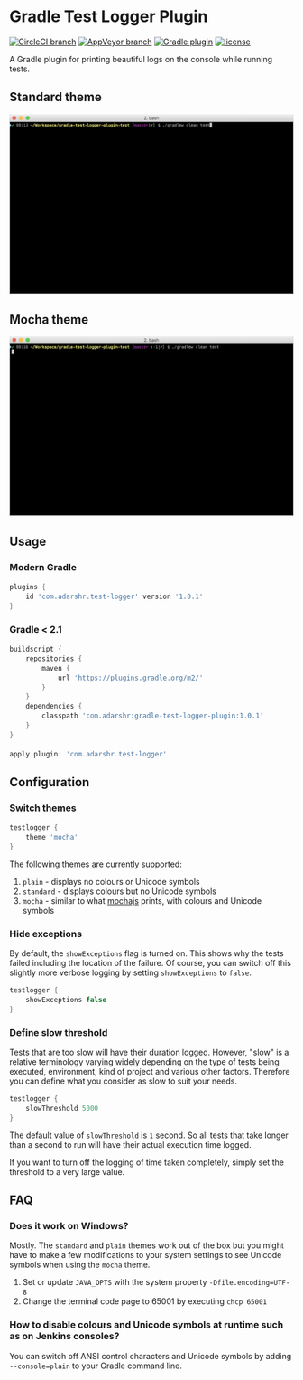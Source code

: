 # Gradle Test Logger Plugin
[![CircleCI branch](https://img.shields.io/circleci/project/github/radarsh/gradle-test-logger-plugin/develop.svg?label=circleci+build)](https://circleci.com/gh/radarsh/gradle-test-logger-plugin/tree/develop)
[![AppVeyor branch](https://img.shields.io/appveyor/ci/radarsh/gradle-test-logger-plugin/develop.svg?label=appveyor+build)](https://ci.appveyor.com/project/radarsh/gradle-test-logger-plugin/branch/develop)
[![Gradle plugin](https://img.shields.io/github/tag/radarsh/gradle-test-logger-plugin.svg?label=gradle+plugin)](https://plugins.gradle.org/plugin/com.adarshr.test-logger)
[![license](https://img.shields.io/github/license/radarsh/gradle-test-logger-plugin.svg)](https://github.com/radarsh/gradle-test-logger-plugin/blob/develop/LICENSE)

A Gradle plugin for printing beautiful logs on the console while running tests.

## Standard theme

![Standard theme](docs/standard-theme.gif)

## Mocha theme

![Mocha theme](docs/mocha-theme.gif)

## Usage

### Modern Gradle

```groovy
plugins {
    id 'com.adarshr.test-logger' version '1.0.1'
}
```

### Gradle < 2.1

```groovy
buildscript {
    repositories {
        maven {
            url 'https://plugins.gradle.org/m2/'
        }
    }
    dependencies {
        classpath 'com.adarshr:gradle-test-logger-plugin:1.0.1'
    }
}

apply plugin: 'com.adarshr.test-logger'
```

## Configuration

### Switch themes

```groovy
testlogger {
    theme 'mocha'
}
```

The following themes are currently supported:

1. `plain` - displays no colours or Unicode symbols
2. `standard` - displays colours but no Unicode symbols
3. `mocha` - similar to what [mochajs](https://github.com/mochajs/mocha) prints, with colours and Unicode symbols

### Hide exceptions

By default, the `showExceptions` flag is turned on. This shows why the tests failed including the location of the
failure. Of course, you can switch off this slightly more verbose logging by setting `showExceptions` to `false`.

```groovy
testlogger {
    showExceptions false
}
```

### Define slow threshold

Tests that are too slow will have their duration logged. However, "slow" is a relative terminology varying widely
depending on the type of tests being executed, environment, kind of project and various other factors. Therefore you
can define what you consider as slow to suit your needs.

```groovy
testlogger {
    slowThreshold 5000
}
```

The default value of `slowThreshold` is `1` second. So all tests that take longer than a second to run will have their
actual execution time logged.

If you want to turn off the logging of time taken completely, simply set the threshold to a very large value.

## FAQ

### Does it work on Windows?

Mostly. The `standard` and `plain` themes work out of the box but you might have to make a few modifications to your
system settings to see Unicode symbols when using the `mocha` theme.

1. Set or update `JAVA_OPTS` with the system property `-Dfile.encoding=UTF-8`
2. Change the terminal code page to 65001 by executing `chcp 65001`

### How to disable colours and Unicode symbols at runtime such as on Jenkins consoles?

You can switch off ANSI control characters and Unicode symbols by adding `--console=plain` to your Gradle command line.
